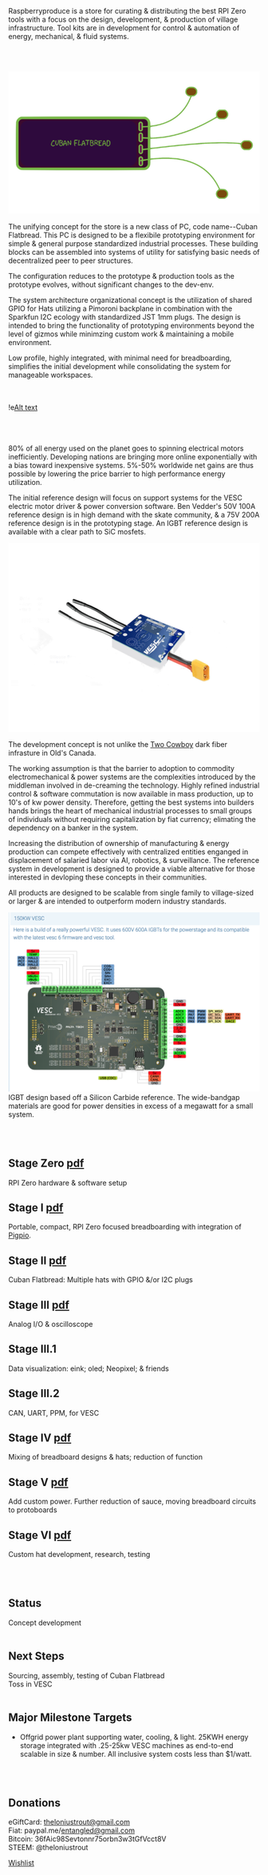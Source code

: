 


<br><br>
Raspberryproduce is a store for curating & distributing the best RPI Zero tools with a focus on the design, development, & production of village infrastructure. Tool kits are in development for control & automation of energy, mechanical, & fluid systems.


<br><br>

![Alt text](png/flatbread.png)

The unifying concept for the store is a new class of PC, code name--Cuban Flatbread. This PC is designed to be a flexibile prototyping environment for simple & general purpose standardized industrial processes. These building blocks can be assembled into systems of utility for satisfying basic needs of decentralized peer to peer structures.

The configuration reduces to the prototype & production tools as the prototype evolves, without significant changes to the dev-env. 

The system architecture organizational concept is the utilization of shared GPIO for Hats utilizing a Pimoroni backplane in combination with the Sparkfun I2C ecology with standardized JST 1mm plugs. The design is intended to bring the functionality of prototyping environments beyond the level of gizmos while minimzing custom work & maintaining a mobile environment. 

Low profile, highly integrated, with minimal need for breadboarding, simplifies the initial development while consolidating the system for manageable workspaces.


<br><br>
!e[Alt text](png/stageiii.png)
<br><br>
<br><br>

80% of all energy used on the planet goes to spinning electrical motors inefficiently. Developing nations are bringing more online exponentially with a bias toward inexpensive systems. 5%-50% worldwide net gains are thus possible by lowering the price barrier to high performance energy utilization. 

The initial reference design will focus on support systems for the VESC electric motor driver & power conversion software. Ben Vedder's 50V 100A reference design is in high demand with the skate community, & a 75V 200A reference design is in the prototyping stage. An IGBT reference design is available with a clear path to SiC mosfets.

![Alt text](png/vesc6.4.png)

The development concept is not unlike the [Two Cowboy](https://www.youtube.com/watch?v=SDHqzUz39mU) dark fiber infrasture in Old's Canada. 

The working assumption is that the barrier to adoption to commodity electromechanical & power systems are the complexities introduced by the middleman involved in de-creaming the technology. Highly refined industrial control & software commutation is now available in mass production, up to 10's of kw power density. Therefore, getting the best systems into builders hands brings the heart of mechanical industrial processes to small groups of individuals without requiring capitalization by fiat currency; elimating the dependency on a banker in the system.

Increasing the distribution of ownership of manufacturing & energy production can compete effectively with centralized entities enganged in displacement of salaried labor via AI, robotics, & surveillance. The reference system in development is designed to provide a viable alternative for those interested in devloping these concepts in their communities.

All products are designed to be scalable from single family to village-sized or larger & are intended to outperform modern industry standards. 

![Alt text](png/igbt.png)
IGBT design based off a Silicon Carbide reference. The wide-bandgap materials are good for power densities in excess of a megawatt for a small system.

<br><br>

## Stage Zero [pdf](pdf/stagezero.pdf)
RPI Zero hardware & software setup
## Stage I [pdf](pdf/stagei.pdf)
Portable, compact, RPI Zero focused breadboarding with integration of [Pigpio](http://abyz.me.uk/rpi/pigpio/).
## Stage II [pdf](pdf/stageii.pdf)
Cuban Flatbread: Multiple hats with GPIO &/or I2C plugs
## Stage III [pdf](pdf/stageiii.pdf)
Analog I/O & oscilloscope
## Stage III.1 
Data visualization: eink; oled; Neopixel; & friends
## Stage III.2 
CAN, UART, PPM, for VESC
## Stage IV [pdf](pdf/stageiv.pdf)
Mixing of breadboard designs & hats; reduction of function
## Stage V [pdf](pdf/stagev.pdf)
Add custom power. Further reduction of sauce, moving breadboard circuits to protoboards
## Stage VI [pdf](pdf/stagevi.pdf)
Custom hat development, research, testing

<br><br>

## Status
Concept development
<br><br>

## Next Steps
Sourcing, assembly, testing of Cuban Flatbread<br />
Toss in VESC
<br><br>


## Major Milestone Targets
* Offgrid power plant supporting water, cooling, & light. 25KWH energy storage integrated with .25-25kw VESC machines as end-to-end scalable in size & number. All inclusive system costs less than $1/watt. 


<br><br>
## Donations
eGiftCard:  theloniustrout@gmail.com<br />
Fiat:       paypal.me/entangled@gmail.com<br />
Bitcoin:    36fAic98Sevtonnr75orbn3w3tGfVcct8V<br />
STEEM:      @theloniustrout<br />


[Wishlist](fuel.pdf)


